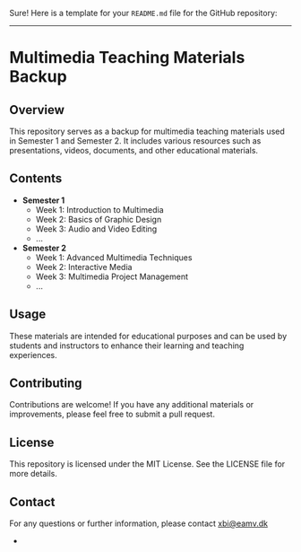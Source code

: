 Sure! Here is a template for your `README.md` file for the GitHub repository:

---

# Multimedia Teaching Materials Backup

## Overview
This repository serves as a backup for multimedia teaching materials used in Semester 1 and Semester 2. It includes various resources such as presentations, videos, documents, and other educational materials.

## Contents
- **Semester 1**
  - Week 1: Introduction to Multimedia
  - Week 2: Basics of Graphic Design
  - Week 3: Audio and Video Editing
  - ...
- **Semester 2**
  - Week 1: Advanced Multimedia Techniques
  - Week 2: Interactive Media
  - Week 3: Multimedia Project Management
  - ...

## Usage
These materials are intended for educational purposes and can be used by students and instructors to enhance their learning and teaching experiences.

## Contributing
Contributions are welcome! If you have any additional materials or improvements, please feel free to submit a pull request.

## License
This repository is licensed under the MIT License. See the LICENSE file for more details.

## Contact
For any questions or further information, please contact xbi@eamv.dk

- 
